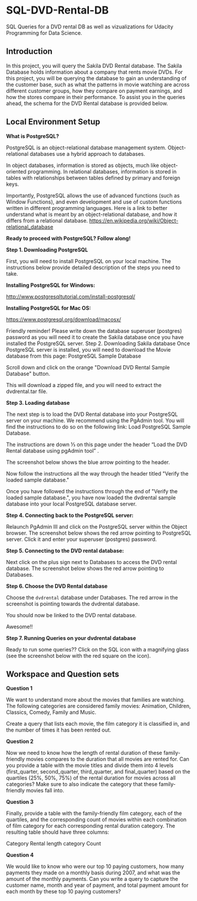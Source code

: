 # SQL-DVD-Rental-DB
SQL Queries for a DVD rental DB as well as vizualizations for Udacity Programming for Data Science.

<h2>Introduction</h2>
<p>In this project, you will query the Sakila DVD Rental database. The Sakila Database holds information about a company that rents movie DVDs. For this project, you will be querying the database to gain an understanding of the customer base, such as what the patterns in movie watching are across different customer groups, how they compare on payment earnings, and how the stores compare in their performance. To assist you in the queries ahead, the schema for the DVD Rental database is provided below.</p>

<h2> Local Environment Setup </h2>

<p> <strong>What is PostgreSQL?</strong>

PostgreSQL is an object-relational database management system. Object-relational databases use a hybrid approach to databases.

In object databases, information is stored as objects, much like object-oriented programming.
In relational databases, information is stored in tables with relationships between tables defined by primary and foreign keys.

Importantly, PostgreSQL allows the use of advanced functions (such as Window Functions), and even development and use of custom functions written in different programming languages. Here is a link to better understand what is meant by an object-relational database, and how it differs from a relational database.
https://en.wikipedia.org/wiki/Object-relational_database

<strong>Ready to proceed with PostgreSQL? Follow along!</strong>

<strong>Step 1. Downloading PostgreSQL</strong>

First, you will need to install PostgreSQL on your local machine. The instructions below provide detailed description of the steps you need to take.

<strong>Installing PostgreSQL for Windows:</strong>

http://www.postgresqltutorial.com/install-postgresql/

<strong>Installing PostgreSQL for Mac OS:</strong>

https://www.postgresql.org/download/macosx/

Friendly reminder! Please write down the database superuser (postgres) password as you will need it to create the Sakila database once you have installed the PostgreSQL server.
Step 2. Downloading Sakila database
Once PostgreSQL server is installed, you will need to download the Movie database from this page: PostgreSQL Sample Database

Scroll down and click on the orange "Download DVD Rental Sample Database" button.

This will download a zipped file, and you will need to extract the dvdrental.tar file.

<strong>Step 3. Loading database</strong>

The next step is to load the DVD Rental database into your PostgreSQL server on your machine. We recommend using the PgAdmin tool. You will find the instructions to do so on the following link: Load PostgreSQL Sample Database.

The instructions are down ⅓ on this page under the header “Load the DVD Rental database using pgAdmin tool” .

The screenshot below shows the blue arrow pointing to the header.

Now follow the instructions all the way through the header titled "Verify the loaded sample database."

Once you have followed the instructions through the end of "Verify the loaded sample database.", you have now loaded the dvdrental sample database into your local PostgreSQL database server.

<strong>Step 4. Connecting back to the PostgreSQL server:</strong>

Relaunch PgAdmin III and click on the PostgreSQL server within the Object browser. The screenshot below shows the red arrow pointing to PostgreSQL server. Click it and enter your superuser (postgres) password.

<strong>Step 5. Connecting to the DVD rental database:</strong>

Next click on the plus sign next to Databases to access the DVD rental database. The screenshot below shows the red arrow pointing to Databases.

<strong>Step 6. Choose the DVD Rental database</strong>

Choose the `dvdrental` database under Databases. The red arrow in the screenshot is pointing towards the dvdrental database.

You should now be linked to the DVD rental database.

Awesome!!

<strong>Step 7. Running Queries on your dvdrental database</strong>

Ready to run some queries?? Click on the SQL icon with a magnifying glass (see the screenshot below with the red square on the icon).


<h2> Workspace and Question sets </h2>

<strong> Question 1 </strong>

<p> We want to understand more about the movies that families are watching. The following categories are considered family movies: Animation, Children, Classics, Comedy, Family and Music.

Create a query that lists each movie, the film category it is classified in, and the number of times it has been rented out.</p>

<strong> Question 2 </strong>

<p>Now we need to know how the length of rental duration of these family-friendly movies compares to the duration that all movies are rented for. Can you provide a table with the movie titles and divide them into 4 levels (first_quarter, second_quarter, third_quarter, and final_quarter) based on the quartiles (25%, 50%, 75%) of the rental duration for movies across all categories? Make sure to also indicate the category that these family-friendly movies fall into.</p>

<strong> Question 3 </strong>

<p>Finally, provide a table with the family-friendly film category, each of the quartiles, and the corresponding count of movies within each combination of film category for each corresponding rental duration category. The resulting table should have three columns:

Category
Rental length category
Count </p>

<strong> Question 4 </strong>

<p>We would like to know who were our top 10 paying customers, how many payments they made on a monthly basis during 2007, and what was the amount of the monthly payments. Can you write a query to capture the customer name, month and year of payment, and total payment amount for each month by these top 10 paying customers?<p>


